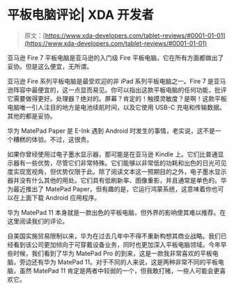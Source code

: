 # 平板电脑评论| XDA 开发者

> 原文：[https://www.xda-developers.com/tablet-reviews/#0001-01-01](https://www.xda-developers.com/tablet-reviews/#0001-01-01)

[](/amazon-fire-7-review/)

亚马逊 Fire 7 平板电脑是亚马逊的入门级 Fire 平板电脑，它在所有方面都做出了妥协。但是这么便宜，无所谓。

亚马逊 Fire 系列平板电脑是最受欢迎的非 iPad 系列平板电脑之一。Fire 7 是亚马逊阵容中最便宜的，这一点显而易见。你可以指出这款平板电脑的任何功能，批评它需要做得更好。处理器？绝对的。屏幕？肯定的！触摸灵敏度？是啊！这款平板电脑唯一引人注目的地方是电池续航时间，以及它使用 USB-C 充电和传输数据。其他的都是妥协。

[](/huawei-matepad-paper-hands-on/)

华为 MatePad Paper 是 E-Ink 遇到 Android 时发生的事情，老实说，这不是一个糟糕的体验。不过，这很贵。

如果你曾经使用过电子墨水显示器，那可能是在亚马逊 Kindle 上。它们比普通显示器有一些优势，尽管它们非常特殊。它们能够以非常低的功耗和出色的日光可见度实现宽视角，但优势仅限于此。除了阅读文本这一预期目的之外，电子墨水显示器并没有什么其他的用处。它们具有低刷新率、图像重影，并且通常是单色的。华为最近推出了 MatePad Paper，但有趣的是，它运行鸿蒙系统，这意味着你也可以在上面下载 Android 应用程序。

[](/huawei-matepad-11-review/)

华为 MatePad 11 本身就是一款出色的平板电脑，但外界的影响使其难以推荐。在这里阅读我们的评论。

自美国实施贸易限制以来，华为在过去几年中不得不重新构想其商业战略。我们已经看到该公司更加倾向于可穿戴设备业务，同时也更加深入平板电脑领域。今年早些时候，我们看到了华为 MatePad Pro 的到来，这是一款我非常喜欢的平板电脑，旁边还有华为 MatePad 11。对于不同的人来说，这是两种非常不同的平板电脑，虽然 MatePad 11 肯定是两者中较弱的一个，但我敢打赌，一些人可能会更喜欢它。